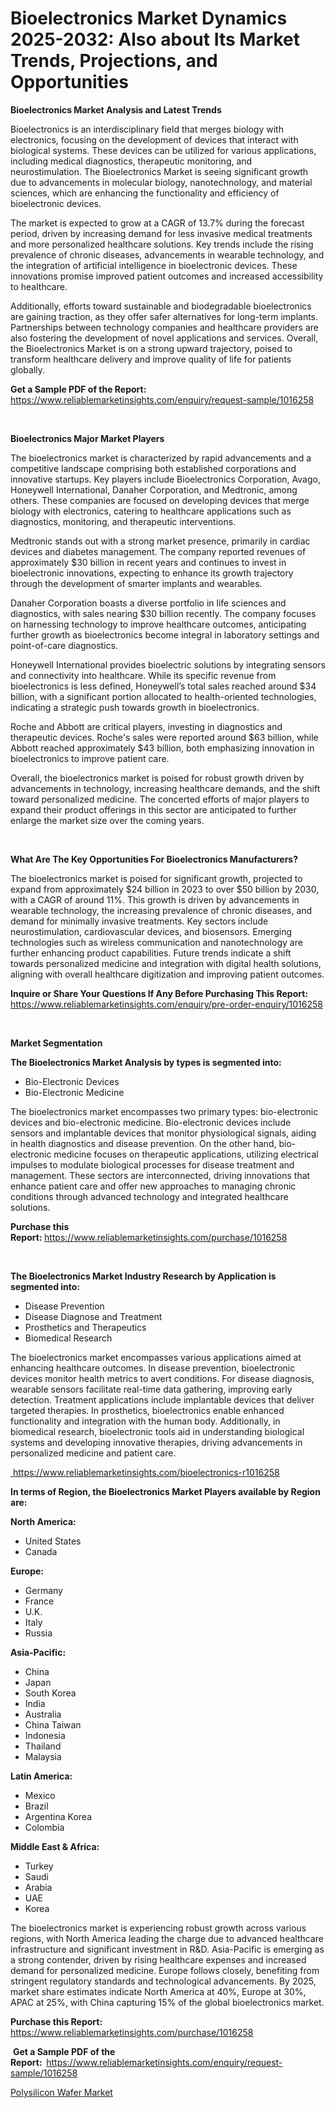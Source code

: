 <p><h1>Bioelectronics Market Dynamics 2025-2032: Also about Its Market Trends, Projections, and Opportunities</h1></p><p><strong>Bioelectronics Market Analysis and Latest Trends</strong></p>
<p><p>Bioelectronics is an interdisciplinary field that merges biology with electronics, focusing on the development of devices that interact with biological systems. These devices can be utilized for various applications, including medical diagnostics, therapeutic monitoring, and neurostimulation. The Bioelectronics Market is seeing significant growth due to advancements in molecular biology, nanotechnology, and material sciences, which are enhancing the functionality and efficiency of bioelectronic devices.</p><p>The market is expected to grow at a CAGR of 13.7% during the forecast period, driven by increasing demand for less invasive medical treatments and more personalized healthcare solutions. Key trends include the rising prevalence of chronic diseases, advancements in wearable technology, and the integration of artificial intelligence in bioelectronic devices. These innovations promise improved patient outcomes and increased accessibility to healthcare.</p><p>Additionally, efforts toward sustainable and biodegradable bioelectronics are gaining traction, as they offer safer alternatives for long-term implants. Partnerships between technology companies and healthcare providers are also fostering the development of novel applications and services. Overall, the Bioelectronics Market is on a strong upward trajectory, poised to transform healthcare delivery and improve quality of life for patients globally.</p></p>
<p><strong>Get a Sample PDF of the Report:&nbsp;</strong> <a href="https://www.reliablemarketinsights.com/enquiry/request-sample/1016258?utm_campaign=2240&utm_medium=2&utm_source=Github&utm_content=ia&utm_term=06042025&utm_id=bioelectronics">https://www.reliablemarketinsights.com/enquiry/request-sample/1016258</a></p>
<p>&nbsp;</p>
<p><strong>Bioelectronics Major Market Players</strong></p>
<p><p>The bioelectronics market is characterized by rapid advancements and a competitive landscape comprising both established corporations and innovative startups. Key players include Bioelectronics Corporation, Avago, Honeywell International, Danaher Corporation, and Medtronic, among others. These companies are focused on developing devices that merge biology with electronics, catering to healthcare applications such as diagnostics, monitoring, and therapeutic interventions.</p><p>Medtronic stands out with a strong market presence, primarily in cardiac devices and diabetes management. The company reported revenues of approximately $30 billion in recent years and continues to invest in bioelectronic innovations, expecting to enhance its growth trajectory through the development of smarter implants and wearables.</p><p>Danaher Corporation boasts a diverse portfolio in life sciences and diagnostics, with sales nearing $30 billion recently. The company focuses on harnessing technology to improve healthcare outcomes, anticipating further growth as bioelectronics become integral in laboratory settings and point-of-care diagnostics.</p><p>Honeywell International provides bioelectric solutions by integrating sensors and connectivity into healthcare. While its specific revenue from bioelectronics is less defined, Honeywell’s total sales reached around $34 billion, with a significant portion allocated to health-oriented technologies, indicating a strategic push towards growth in bioelectronics.</p><p>Roche and Abbott are critical players, investing in diagnostics and therapeutic devices. Roche's sales were reported around $63 billion, while Abbott reached approximately $43 billion, both emphasizing innovation in bioelectronics to improve patient care.</p><p>Overall, the bioelectronics market is poised for robust growth driven by advancements in technology, increasing healthcare demands, and the shift toward personalized medicine. The concerted efforts of major players to expand their product offerings in this sector are anticipated to further enlarge the market size over the coming years.</p></p>
<p>&nbsp;</p>
<p><strong>What Are The Key Opportunities For Bioelectronics Manufacturers?</strong></p>
<p><p>The bioelectronics market is poised for significant growth, projected to expand from approximately $24 billion in 2023 to over $50 billion by 2030, with a CAGR of around 11%. This growth is driven by advancements in wearable technology, the increasing prevalence of chronic diseases, and demand for minimally invasive treatments. Key sectors include neurostimulation, cardiovascular devices, and biosensors. Emerging technologies such as wireless communication and nanotechnology are further enhancing product capabilities. Future trends indicate a shift towards personalized medicine and integration with digital health solutions, aligning with overall healthcare digitization and improving patient outcomes.</p></p>
<p><strong>Inquire or Share Your Questions If Any Before Purchasing This Report:</strong> <a href="https://www.reliablemarketinsights.com/enquiry/pre-order-enquiry/1016258?utm_campaign=2240&utm_medium=2&utm_source=Github&utm_content=ia&utm_term=06042025&utm_id=bioelectronics">https://www.reliablemarketinsights.com/enquiry/pre-order-enquiry/1016258</a></p>
<p>&nbsp;</p>
<p><strong>Market Segmentation</strong></p>
<p><strong>The Bioelectronics Market Analysis by types is segmented into:</strong></p>
<p><ul><li>Bio-Electronic Devices</li><li>Bio-Electronic Medicine</li></ul></p>
<p><p>The bioelectronics market encompasses two primary types: bio-electronic devices and bio-electronic medicine. Bio-electronic devices include sensors and implantable devices that monitor physiological signals, aiding in health diagnostics and disease prevention. On the other hand, bio-electronic medicine focuses on therapeutic applications, utilizing electrical impulses to modulate biological processes for disease treatment and management. These sectors are interconnected, driving innovations that enhance patient care and offer new approaches to managing chronic conditions through advanced technology and integrated healthcare solutions.</p></p>
<p><strong>Purchase this Report:&nbsp;</strong><a href="https://www.reliablemarketinsights.com/purchase/1016258?utm_campaign=2240&utm_medium=2&utm_source=Github&utm_content=ia&utm_term=06042025&utm_id=bioelectronics">https://www.reliablemarketinsights.com/purchase/1016258</a></p>
<p>&nbsp;</p>
<p><strong>The Bioelectronics Market Industry Research by Application is segmented into:</strong></p>
<p><ul><li>Disease Prevention</li><li>Disease Diagnose and Treatment</li><li>Prosthetics and Therapeutics</li><li>Biomedical Research</li></ul></p>
<p><p>The bioelectronics market encompasses various applications aimed at enhancing healthcare outcomes. In disease prevention, bioelectronic devices monitor health metrics to avert conditions. For disease diagnosis, wearable sensors facilitate real-time data gathering, improving early detection. Treatment applications include implantable devices that deliver targeted therapies. In prosthetics, bioelectronics enable enhanced functionality and integration with the human body. Additionally, in biomedical research, bioelectronic tools aid in understanding biological systems and developing innovative therapies, driving advancements in personalized medicine and patient care.</p></p>
<p><a href="https://www.reliablemarketinsights.com/bioelectronics-r1016258?utm_campaign=2240&utm_medium=2&utm_source=Github&utm_content=ia&utm_term=06042025&utm_id=bioelectronics">&nbsp;https://www.reliablemarketinsights.com/bioelectronics-r1016258</a></p>
<p><strong>In terms of Region, the Bioelectronics Market Players available by Region are:</strong></p>
<p>
    <p> <strong> North America: </strong>
        <ul>
            <li>United States</li>
            <li>Canada</li>
        </ul>
        </p> 
    <p> <strong> Europe: </strong>
        <ul>
            <li>Germany</li>
            <li>France</li>
            <li>U.K.</li>
            <li>Italy</li>
            <li>Russia</li>
        </ul>
        </p> 
    <p> <strong> Asia-Pacific: </strong>
        <ul>
            <li>China</li>
            <li>Japan</li>
            <li>South Korea</li>
            <li>India</li>
            <li>Australia</li>
            <li>China Taiwan</li>
            <li>Indonesia</li>
            <li>Thailand</li>
            <li>Malaysia</li>
        </ul>
        </p> 
    <p> <strong> Latin America: </strong>
        <ul>
            <li>Mexico</li>
            <li>Brazil</li>
            <li>Argentina Korea</li>
            <li>Colombia</li>
        </ul>
        </p> 
    <p> <strong> Middle East & Africa: </strong>
        <ul>
            <li>Turkey</li>
            <li>Saudi</li>
            <li>Arabia</li>
            <li>UAE</li>
            <li>Korea</li>
        </ul>
    </p>
    </p>
<p><p>The bioelectronics market is experiencing robust growth across various regions, with North America leading the charge due to advanced healthcare infrastructure and significant investment in R&D. Asia-Pacific is emerging as a strong contender, driven by rising healthcare expenses and increased demand for personalized medicine. Europe follows closely, benefiting from stringent regulatory standards and technological advancements. By 2025, market share estimates indicate North America at 40%, Europe at 30%, APAC at 25%, with China capturing 15% of the global bioelectronics market.</p></p>
<p><strong>Purchase this Report: </strong><a href="https://www.reliablemarketinsights.com/purchase/1016258?utm_campaign=2240&utm_medium=2&utm_source=Github&utm_content=ia&utm_term=06042025&utm_id=bioelectronics">https://www.reliablemarketinsights.com/purchase/1016258</a></p>
<p>&nbsp;<strong>Get a Sample PDF of the Report:&nbsp;&nbsp;</strong><a href="https://www.reliablemarketinsights.com/enquiry/request-sample/1016258?utm_campaign=2240&utm_medium=2&utm_source=Github&utm_content=ia&utm_term=06042025&utm_id=bioelectronics">https://www.reliablemarketinsights.com/enquiry/request-sample/1016258</a></p>
<p><strong></strong></p>
<p><p><a href="https://github.com/stillsfloria19981/Market-Research-Report-List-1/blob/main/polysilicon-wafer-market.md?utm_campaign=2240&utm_medium=2&utm_source=Github&utm_content=ia&utm_term=06042025&utm_id=bioelectronics">Polysilicon Wafer Market</a></p></p>